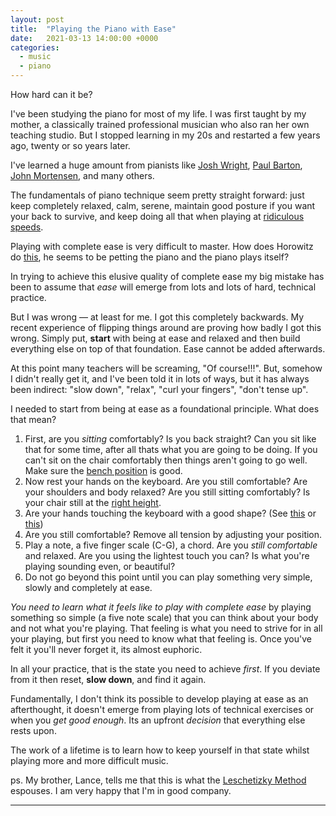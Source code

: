 ```yaml
---
layout: post
title:  "Playing the Piano with Ease"
date:   2021-03-13 14:00:00 +0000
categories:
  - music
  - piano
---
```


How hard can it be?

I've been studying the piano for most of my life. I was first taught by my mother, a classically trained professional musician who also ran her own teaching studio. But I stopped learning in my 20s and restarted a few years ago, twenty or so years later.

I've learned a huge amount from pianists like [Josh Wright](https://www.youtube.com/user/joshwrightpiano),
[Paul Barton](https://www.youtube.com/user/PaulBartonPiano), [John Mortensen](https://www.youtube.com/user/cedarvillemusic), and many others.

The fundamentals of piano technique seem pretty straight forward: just keep completely relaxed, calm, serene, maintain good posture if you want your back to survive, and keep doing all that when playing at [ridiculous speeds](https://www.youtube.com/watch?v=ZZyokBXgEJY).

Playing with complete ease is very difficult to master. How does Horowitz do [this](https://www.youtube.com/watch?v=FxhbAGwEYGQ), he seems to be petting the piano and the piano plays itself?

In trying to achieve this elusive quality of complete ease my big mistake has been to assume that *ease* will emerge from lots and lots of hard, technical practice.

But I was wrong — at least for me. I got this completely backwards. My recent experience of flipping things around are proving how badly I got this wrong. Simply put, **start** with being at ease and relaxed and then build everything else on top of that foundation. Ease cannot be added afterwards.

At this point many teachers will be screaming, "Of course!!!". But, somehow I didn't really get it, and I've been told it in lots of ways, but it has always been indirect: "slow down", "relax", "curl your fingers", "don't tense up".

I needed to start from being at ease as a foundational principle. What does that mean?

1. First, are you *sitting* comfortably? Is you back straight? Can you sit like that for some time, after all thats what you are going to be doing. If you can't sit on the chair comfortably then things aren't going to go well. Make sure the [bench position](https://youtu.be/5YlKWaPxnj8) is good.
2. Now rest your hands on the keyboard. Are you still comfortable? Are your shoulders and body relaxed? Are you still sitting comfortably? Is your chair still at the [right height](https://youtu.be/5YlKWaPxnj8).
3. Are your hands touching the keyboard with a good shape? (See [this](https://www.youtube.com/watch?v=r_PPWiTEdNA) or [this](https://www.youtube.com/watch?v=7s4V98-lElk))
4. Are you still comfortable? Remove all tension by adjusting your position.
5. Play a note, a five finger scale (C-G), a chord. Are you *still comfortable* and relaxed. Are you using the lightest touch you can? Is what you're playing sounding even, or beautiful?
6. Do not go beyond this point until you can play something very simple, slowly and completely at ease.

*You need to learn what it feels like to play with complete ease* by playing something so simple (a five note scale) that you can think about your body and not what you're playing. That feeling is what you need to strive for in all your playing, but first you need to know what that feeling is. Once you've felt it you'll never forget it, its almost euphoric.

In all your practice, that is the state you need to achieve *first*. If you deviate from it then reset, **slow down**, and find it again.

Fundamentally, I don't think its possible to develop playing at ease as an afterthought, it doesn't emerge from playing lots of technical exercises or when you *get good enough*. Its an upfront *decision* that everything else rests upon.

The work of a lifetime is to learn how to keep yourself in that state whilst playing more and more difficult music.

ps. My brother, Lance, tells me that this is what the [Leschetizky Method](https://en.wikipedia.org/wiki/Theodor_Leschetizky) espouses. I am very happy that I'm in good company.

---

